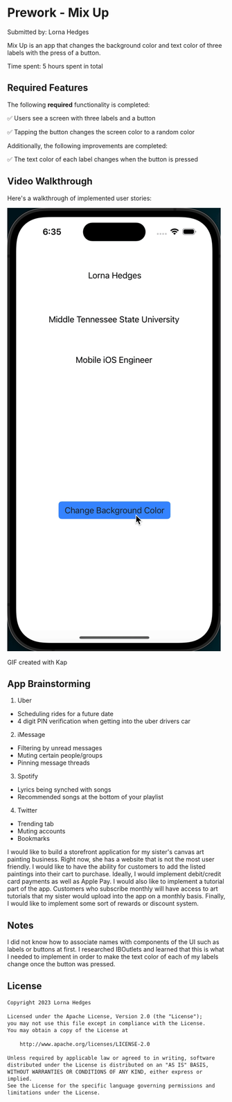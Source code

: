 # Prework - Mix Up

Submitted by: Lorna Hedges

Mix Up is an app that changes the background color and text color of three labels with the press of a button. 

Time spent: 5 hours spent in total

## Required Features

The following **required** functionality is completed:

✅ Users see a screen with three labels and a button

✅ Tapping the button changes the screen color to a random color

Additionally, the following improvements are completed:

✅ The text color of each label changes when the button is pressed
 
## Video Walkthrough

Here's a walkthrough of implemented user stories:

![](https://github.com/lornahedges/CodePath/blob/02e6f9e8ae6783d995692eb94ebf8b44c75e2973/Prework.gif)

GIF created with Kap


## App Brainstorming 

1. Uber
 - Scheduling rides for a future date
 - 4 digit PIN verification when getting into the uber drivers car

2. iMessage
- Filtering by unread messages
- Muting certain people/groups
- Pinning message threads

3. Spotify
- Lyrics being synched with songs
- Recommended songs at the bottom of your playlist

4. Twitter
- Trending tab
- Muting accounts
- Bookmarks

I would like to build a storefront application for my sister's canvas art painting business. Right now, she has a website that is not the most user friendly. I would like to have the ability for customers to add the listed paintings into their cart to purchase. Ideally, I would implement debit/credit card payments as well as Apple Pay. I would also like to implement a tutorial part of the app. Customers who subscribe monthly will have access to art tutorials that my sister would upload into the app on a monthly basis. Finally, I would like to implement some sort of rewards or discount system.

## Notes

I did not know how to associate names with components of the UI such as labels or buttons at first. I researched IBOutlets and learned that this is what I needed to implement in order to make the text color of each of my labels change once the button was pressed. 


## License

    Copyright 2023 Lorna Hedges

    Licensed under the Apache License, Version 2.0 (the "License");
    you may not use this file except in compliance with the License.
    You may obtain a copy of the License at

        http://www.apache.org/licenses/LICENSE-2.0

    Unless required by applicable law or agreed to in writing, software
    distributed under the License is distributed on an "AS IS" BASIS,
    WITHOUT WARRANTIES OR CONDITIONS OF ANY KIND, either express or implied.
    See the License for the specific language governing permissions and
    limitations under the License.
